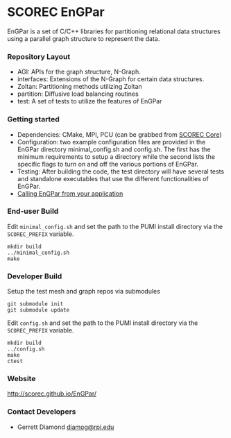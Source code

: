 # SCOREC EnGPar #

EnGPar is a set of C/C++ libraries for partitioning relational data structures using a parallel graph structure to represent the data.

### Repository Layout ###

* AGI: APIs for the graph structure, N-Graph.
* interfaces: Extensions of the N-Graph for certain data structures.
* Zoltan: Partitioning methods utilizing Zoltan
* partition: Diffusive load balancing routines
* test: A set of tests to utilize the features of EnGPar

### Getting started ###

* Dependencies: CMake, MPI, PCU (can be grabbed from [SCOREC Core](https://github.com/SCOREC/core))
* Configuration: two example configuration files are provided in the EnGPar directory minimal_config.sh and config.sh. The first has the minimum requirements to setup a directory while the second lists the specific flags to turn on and off the various portions of EnGPar.
* Testing: After building the code, the test directory will have several tests and standalone executables that use the
different functionalities of EnGPar.
* [Calling EnGPar from your application](https://github.com/SCOREC/EnGPar/wiki/Getting-Started-with-EnGPar)

### End-user Build ###

Edit `minimal_config.sh` and set the path to the PUMI install directory via the
`SCOREC_PREFIX` variable.

```
mkdir build
../minimal_config.sh
make
```

### Developer Build ###

Setup the test mesh and graph repos via submodules
```
git submodule init
git submodule update
```

Edit `config.sh` and set the path to the PUMI install directory via the
`SCOREC_PREFIX` variable.

```
mkdir build
../config.sh
make
ctest
```

### Website ### 

http://scorec.github.io/EnGPar/

### Contact Developers ###
* Gerrett Diamond <diamog@rpi.edu>
